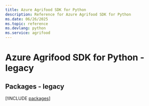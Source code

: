 ```yaml
---
title: Azure Agrifood SDK for Python
description: Reference for Azure Agrifood SDK for Python
ms.date: 06/26/2025
ms.topic: reference
ms.devlang: python
ms.service: agrifood
---
```

# Azure Agrifood SDK for Python - legacy
## Packages - legacy
[!INCLUDE [packages](agrifood-index.md)]